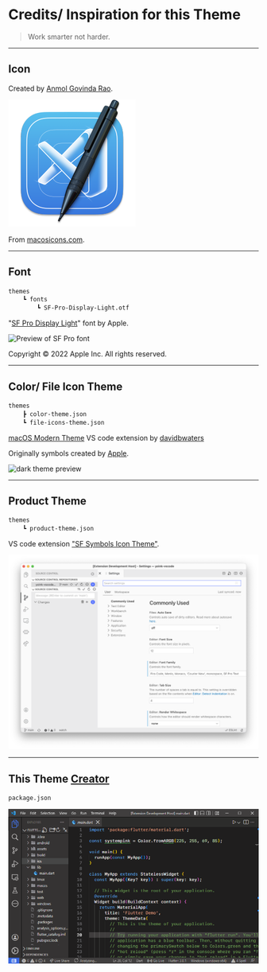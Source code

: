 # Credits/ Inspiration for this Theme

> Work smarter not harder.

---

## Icon

Created by [Anmol Govinda Rao](https://macosicons.com/#/u/Anmol%20Govinda%20Rao).

![Theme icon](assets/e27b1cf72287e89bdcab3c24fe6db070_1620946793756_256x256x32.png)

From [macosicons.com](https://macosicons.com).

---

## Font

```txt
themes
    ┗ fonts
        ┗ SF-Pro-Display-Light.otf
```

"[SF Pro Display Light](https://developers.apple.com/fonts/)" font by Apple.

![Preview of SF Pro font](https://www.fontmirror.com/app_public/files/t/1/featured_image/2021/05/featured_8771.jpg)

Copyright © 2022 Apple Inc. All rights reserved.

---

## Color/ File Icon Theme

```txt
themes
    ┣ color-theme.json
    ┗ file-icons-theme.json
```

[macOS Modern Theme](https://marketplace.visualstudio.com/items?itemName=davidbwaters.macos-modern-theme) VS code extension by [davidbwaters](https://marketplace.visualstudio.com/publishers/davidbwaters)

Originally symbols created by [Apple](https://developer.apple.com/sf-symbols/).

![dark theme preview](https://github.com/davidbwaters/macOS-modern-vscode-theme/raw/master/images/shot4.png)

---

## Product Theme

```txt
themes
    ┗ product-theme.json
```

VS code extension ["SF Symbols Icon Theme"](https://marketplace.visualstudio.com/items?itemName=j-f1.sf-symbols).

![Product theme preview](https://github.com/j-f1/sf-symbols-vscode/raw/HEAD/screenshot.png)

---

## This Theme [Creator](https://hetp05.github.io/hetp/)

```txt
package.json
```

![My theme preview](assets/Screenshot-1.png)
